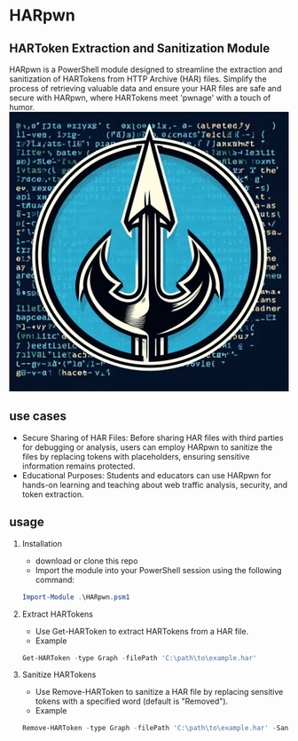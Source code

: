 # HARpwn

## HARToken Extraction and Sanitization Module

HARpwn is a PowerShell module designed to streamline the extraction and sanitization of HARTokens from HTTP Archive (HAR) files. Simplify the process of retrieving valuable data and ensure your HAR files are safe and secure with HARpwn, where HARTokens meet 'pwnage' with a touch of humor.
![HARpwn-Logo](https://github.com/HCRitter/HARpwn/blob/main/HARpwn-Logo.jpg?raw=true?raw=true)

## use cases

- Secure Sharing of HAR Files: Before sharing HAR files with third parties for debugging or analysis, users can employ HARpwn to sanitize the files by replacing tokens with placeholders, ensuring sensitive information remains protected.
- Educational Purposes: Students and educators can use HARpwn for hands-on learning and teaching about web traffic analysis, security, and token extraction.

## usage

1. Installation
    - download or clone this repo
    - Import the module into your PowerShell session using the following command:

    ```powershell
    Import-Module .\HARpwn.psm1
    ```

2. Extract HARTokens
    - Use Get-HARToken to extract HARTokens from a HAR file.
    - Example
  
    ```powershell
    Get-HARToken -type Graph -filePath 'C:\path\to\example.har'
    ```

3. Sanitize HARTokens
   - Use Remove-HARToken to sanitize a HAR file by replacing sensitive tokens with a specified word (default is "Removed").
   - Example
  
    ```powershell
    Remove-HARToken -type Graph -filePath 'C:\path\to\example.har' -SantinzeWord 'Redacted'
    ```
  